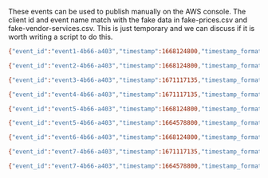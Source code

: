 These events can be used to publish manually on the AWS console. The client id and event name match with the fake data in fake-prices.csv and fake-vendor-services.csv. This is just temporary and we can discuss if it is worth writing a script to do this.

```sh
{"event_id":"event1-4b66-a403","timestamp":1668124800,"timestamp_formatted":"2022-11-11T09:26:18.000Z","event_name":"EVENT_1","component_id":"https://test.gov.uk","reIngestCount":0,"client_id":"vendor_testvendor1"}
```

```sh
{"event_id":"event2-4b66-a403","timestamp":1668124800,"timestamp_formatted":"2022-11-11T09:26:18.000Z","event_name":"EVENT_3","component_id":"https://test.gov.uk","reIngestCount":0,"client_id":"vendor_testvendor1"}
```

```sh
{"event_id":"event3-4b66-a403","timestamp":1671117135,"timestamp_formatted":"2022-12-16T09:26:18.000Z","event_name":"EVENT_3","component_id":"https://test.gov.uk","reIngestCount":0,"client_id":"vendor_testvendor1"}
```

```sh
{"event_id":"event4-4b66-a403","timestamp":1671117135,"timestamp_formatted":"2022-12-16T09:26:18.000Z","event_name":"EVENT_1","component_id":"https://test.gov.uk","reIngestCount":0,"client_id":"vendor_testvendor2"}
```

```sh
{"event_id":"event5-4b66-a403","timestamp":1668124800,"timestamp_formatted":"2022-11-11T09:26:18.000Z","event_name":"EVENT_1","component_id":"https://test.gov.uk","reIngestCount":0,"client_id":"vendor_testvendor2"}
```

```sh
{"event_id":"event5-4b66-a403","timestamp":1664578800,"timestamp_formatted":"2022-10-01T09:26:18.000Z","event_name":"EVENT_7","component_id":"https://test.gov.uk","reIngestCount":0,"client_id":"vendor_testvendor2"}
```

```sh
{"event_id":"event6-4b66-a403","timestamp":1668124800,"timestamp_formatted":"2022-11-11T09:26:18.000Z","event_name":"EVENT_1","component_id":"https://test.gov.uk","reIngestCount":0,"client_id":"vendor_testvendor3"}
```

```sh
{"event_id":"event7-4b66-a403","timestamp":1671117135,"timestamp_formatted":"2022-12-16T09:26:18.000Z","event_name":"EVENT_1","component_id":"https://test.gov.uk","reIngestCount":0,"client_id":"vendor_testvendor3"}
```

```sh
{"event_id":"event7-4b66-a403","timestamp":1664578800,"timestamp_formatted":"2022-10-01T09:26:18.000Z","event_name":"EVENT_6","component_id":"https://test.gov.uk","reIngestCount":0,"client_id":"vendor_testvendor3"}
```
